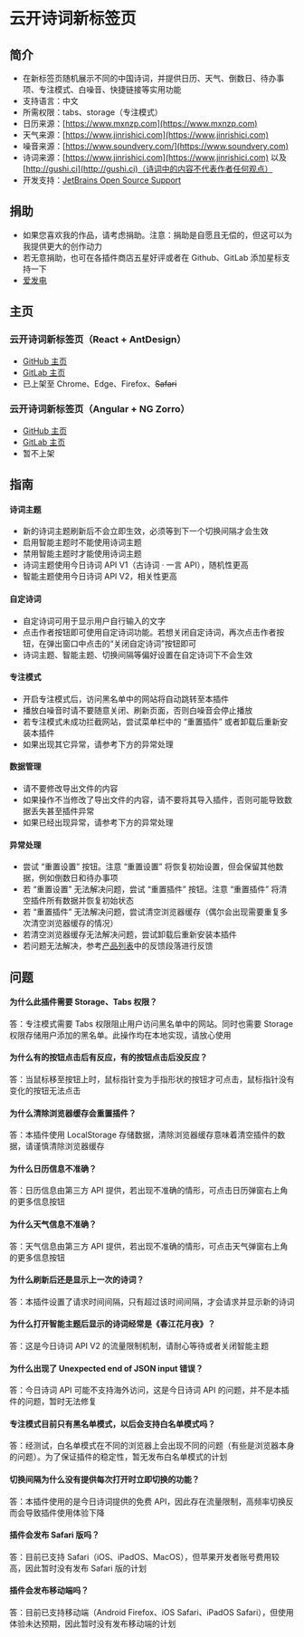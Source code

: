# 云开诗词新标签页

## 简介
* 在新标签页随机展示不同的中国诗词，并提供日历、天气、倒数日、待办事项、专注模式、白噪音、快捷链接等实用功能
* 支持语言：中文
* 所需权限：tabs、storage（专注模式）
* 日历来源：[https://www.mxnzp.com](https://www.mxnzp.com)
* 天气来源：[https://www.jinrishici.com](https://www.jinrishici.com)
* 噪音来源：[https://www.soundvery.com/](https://www.soundvery.com)
* 诗词来源：[https://www.jinrishici.com](https://www.jinrishici.com) 以及 [http://gushi.ci](http://gushi.ci)（诗词中的内容不代表作者任何观点）
* 开发支持：[JetBrains Open Source Support](https://jb.gg/OpenSourceSupport "跳转至 JetBrains Open Source Support")

## 捐助
* 如果您喜欢我的作品，请考虑捐助。注意：捐助是自愿且无偿的，但这可以为我提供更大的创作动力
* 若无意捐助，也可在各插件商店五星好评或者在 Github、GitLab 添加星标支持一下
* [爱发电](https://afdian.net/a/xyk953651094 "跳转至爱发电")

## 主页
### 云开诗词新标签页（React + AntDesign）
* [GitHub 主页](https://github.com/xyk953651094/SkyNewTab-Poem-React "跳转至 GitHub 主页")
* [GitLab 主页](https://gitlab.com/xyk953651094/SkyNewTab-Poem-React "跳转至 GitLab 主页")
* 已上架至 Chrome、Edge、Firefox、~~Safari~~
### 云开诗词新标签页（Angular + NG Zorro）
* [GitHub 主页](https://github.com/xyk953651094/SkyNewTab-Poem-Angular "跳转至 GitHub 主页")
* [GitLab 主页](https://gitlab.com/xyk953651094/SkyNewTab-Poem-Angular "跳转至 GitLab 主页")
* 暂不上架

## 指南
#### 诗词主题
* 新的诗词主题刷新后不会立即生效，必须等到下一个切换间隔才会生效
* 启用智能主题时不能使用诗词主题
* 禁用智能主题时才能使用诗词主题
* 诗词主题使用今日诗词 API V1（古诗词 · 一言 API），随机性更高
* 智能主题使用今日诗词 API V2，相关性更高
#### 自定诗词
* 自定诗词可用于显示用户自行输入的文字
* 点击作者按钮即可使用自定诗词功能。若想关闭自定诗词，再次点击作者按钮，在弹出窗口中点击的“关闭自定诗词”按钮即可
* 诗词主题、智能主题、切换间隔等偏好设置在自定诗词下不会生效
#### 专注模式
* 开启专注模式后，访问黑名单中的网站将自动跳转至本插件
* 播放白噪音时请不要随意关闭、刷新页面，否则白噪音会停止播放
* 若专注模式未成功拦截网站，尝试菜单栏中的 “重置插件” 或者卸载后重新安装本插件
* 如果出现其它异常，请参考下方的异常处理
#### 数据管理
* 请不要修改导出文件的内容
* 如果操作不当修改了导出文件的内容，请不要将其导入插件，否则可能导致数据丢失甚至插件异常
* 如果已经出现异常，请参考下方的异常处理
#### 异常处理
* 尝试 “重置设置” 按钮。注意 “重置设置” 将恢复初始设置，但会保留其他数据，例如倒数日和待办事项
* 若 “重置设置” 无法解决问题，尝试 “重置插件” 按钮。注意 “重置插件” 将清空插件所有数据并恢复初始状态
* 若 “重置插件” 无法解决问题，尝试清空浏览器缓存（偶尔会出现需要重复多次清空浏览器缓存的情况）
* 若清空浏览器缓存无法解决问题，尝试卸载后重新安装本插件
* 若问题无法解决，参考[产品列表](ProductList.md)中的反馈段落进行反馈

## 问题
#### 为什么此插件需要 Storage、Tabs 权限？
答：专注模式需要 Tabs 权限阻止用户访问黑名单中的网站。同时也需要 Storage 权限存储用户添加的黑名单。此操作均在本地实现，请放心使用
#### 为什么有的按钮点击后有反应，有的按钮点击后没反应？
答：当鼠标移至按钮上时，鼠标指针变为手指形状的按钮才可点击，鼠标指针没有变化的按钮无法点击
#### 为什么清除浏览器缓存会重置插件？
答：本插件使用 LocalStorage 存储数据，清除浏览器缓存意味着清空插件的数据，请谨慎清除浏览器缓存
#### 为什么日历信息不准确？
答：日历信息由第三方 API 提供，若出现不准确的情形，可点击日历弹窗右上角的更多信息按钮
#### 为什么天气信息不准确？
答：天气信息由第三方 API 提供，若出现不准确的情形，可点击天气弹窗右上角的更多信息按钮
#### 为什么刷新后还是显示上一次的诗词？
答：本插件设置了请求时间间隔，只有超过该时间间隔，才会请求并显示新的诗词
#### 为什么打开智能主题后显示的诗词经常是《春江花月夜》？
答：这是今日诗词 API V2 的流量限制机制，请耐心等待或者关闭智能主题
#### 为什么出现了 Unexpected end of JSON input 错误？
答：今日诗词 API 可能不支持海外访问，这是今日诗词 API 的问题，并不是本插件的问题，暂时无法修复
#### 专注模式目前只有黑名单模式，以后会支持白名单模式吗？
答：经测试，白名单模式在不同的浏览器上会出现不同的问题（有些是浏览器本身的问题）。为了保证插件的稳定性，暂无发布白名单模式的计划
#### 切换间隔为什么没有提供每次打开时立即切换的功能？
答：本插件使用的是今日诗词提供的免费 API，因此存在流量限制，高频率切换反而会导致插件使用体验下降
#### 插件会发布 Safari 版吗？
答：目前已支持 Safari（iOS、iPadOS、MacOS），但苹果开发者账号费用较高，因此暂时没有发布 Safari 版的计划
#### 插件会发布移动端吗？
答：目前已支持移动端（Android Firefox、iOS Safari、iPadOS Safari），但使用体验未达预期，因此暂时没有发布移动端的计划